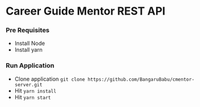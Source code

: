 Career Guide Mentor REST API
============================
### Pre Requisites
* Install Node
* Install yarn


### Run Application
* Clone application `git clone https://github.com/BangaruBabu/cmentor-server.git`
* Hit `yarn install`
* Hit `yarn start`
